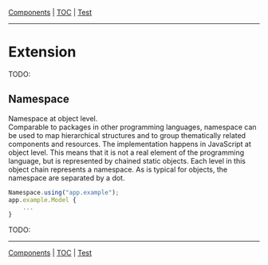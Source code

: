 [Components](composite.md) | [TOC](README.md#extension) | [Test](test.md)
- - -

# Extension

TODO: 


## Namespace

Namespace at object level.  
Comparable to packages in other programming languages, namespace can be used to
map hierarchical structures and to group thematically related components and
resources. The implementation happens in JavaScript at object level. This means
that it is not a real element of the programming language, but is represented by
chained static objects. Each level in this object chain represents a namespace.
As is typical for objects, the namespace are separated by a dot. 

```javascript
Namespace.using("app.example");
app.example.Model {
    ...
}
```


TODO:


- - -

[Components](composite.md) | [TOC](README.md#extension) | [Test](test.md)

